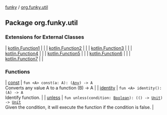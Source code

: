 [funky](../index.md) / [org.funky.util](.)

## Package org.funky.util

### Extensions for External Classes

| [kotlin.Function1](kotlin.-function1/index.md) |  |
| [kotlin.Function2](kotlin.-function2/index.md) |  |
| [kotlin.Function3](kotlin.-function3/index.md) |  |
| [kotlin.Function4](kotlin.-function4/index.md) |  |
| [kotlin.Function5](kotlin.-function5/index.md) |  |
| [kotlin.Function6](kotlin.-function6/index.md) |  |
| [kotlin.Function7](kotlin.-function7/index.md) |  |

### Functions

| [const](const.md) | `fun <A> const(a: A): (`[`Any`](https://kotlinlang.org/api/latest/jvm/stdlib/kotlin/-any/index.html)`) -> A`<br>Converts any value A to a function (B) -&gt; A |
| [identity](identity.md) | `fun <A> identity(): (A) -> A`<br>Identify function. |
| [unless](unless.md) | `fun unless(condition: `[`Boolean`](https://kotlinlang.org/api/latest/jvm/stdlib/kotlin/-boolean/index.html)`): (() -> `[`Unit`](https://kotlinlang.org/api/latest/jvm/stdlib/kotlin/-unit/index.html)`) -> `[`Unit`](https://kotlinlang.org/api/latest/jvm/stdlib/kotlin/-unit/index.html)<br>Given the condition, it will execute the function if the condition is false. |

